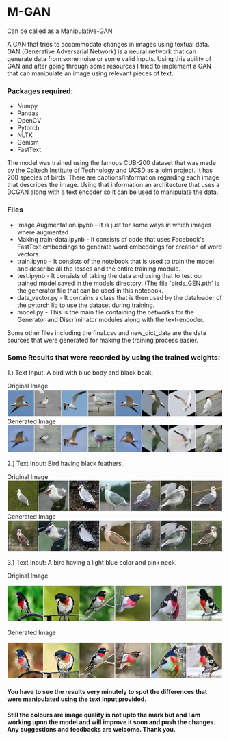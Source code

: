 # M-GAN
Can be called as a Manipulative-GAN

A GAN that tries to accommodate changes in images using textual data.
GAN (Generative Adversarial Network) is a neural network that can generate data from some noise or some valid inputs.
Using this ability of GAN and after going through some resources I tried to implement a GAN that can manipulate an image using relevant pieces of text.

### Packages required:
- Numpy
- Pandas
- OpenCV
- Pytorch
- NLTK
- Genism
- FastText

The model was trained using the famous CUB-200 dataset that was made by the Caltech Institute of Technology and UCSD as a joint project. It has 200 species of birds.
There are captions/information regarding each image that describes the image. Using that information an architecture that uses a DCGAN along with a text encoder so it can be used to manipulate the data.

### Files
- Image Augmentation.ipynb - It is just for some ways in which images where augmented
- Making train-data.ipynb - It consists of code that uses Facebook's FastText embeddings to generate word embeddings for creation of word vectors.
- train.ipynb - It consists of the notebook that is used to train the model and describe all the losses and the entire training module.
- test.ipynb - It consists of taking the data and using that to test our trained model saved in the models directory. (The file 'birds_GEN.pth' is the generator file that can be used in this notebook.
- data_vector.py - It contains a class that is then used by the dataloader of the pytorch lib to use the dataset during training.
- model.py - This is the main file containing the networks for the Generator and Discriminator modules along with the text-encoder.

Some other files including the final.csv and new_dict_data are the data sources that were generated for making the training process easier.

### Some Results that were recorded by using the trained weights:
1.) Text Input: A bird with blue body and black beak.

Original Image
![alt text](CUB_200/result/caspian_original.jpg)
Generated Image
![alt text](CUB_200/result/caspian_output_3.jpg)

2.) Text Input: Bird having black feathers.

Original Image
![alt text](CUB_200/result/glaucous_original.jpg)
Generated Image
![alt text](CUB_200/result/glaucous_output_1.jpg)

3.) Text Input: A bird having a light blue color and pink neck.

Original Image

![alt text](CUB_200/result/rose_original.jpg)

Generated Image

![alt text](CUB_200/result/rose_output_1.jpg)

#### You have to see the results very minutely to spot the differences that were manipulated using the text input provided.
#### Still the colours are image quality is not upto the mark but and I am working upon the model and will improve it soon and push the changes. Any suggestions and feedbacks are welcome. Thank you.  
